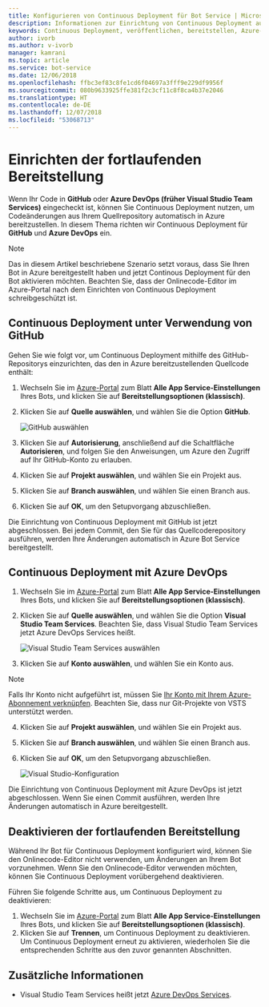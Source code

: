 ```yaml
---
title: Konfigurieren von Continuous Deployment für Bot Service | Microsoft-Dokumentation
description: Informationen zur Einrichtung von Continuous Deployment aus der Quellcodeverwaltung für Bot Service
keywords: Continuous Deployment, veröffentlichen, bereitstellen, Azure-Portal
author: ivorb
ms.author: v-ivorb
manager: kamrani
ms.topic: article
ms.service: bot-service
ms.date: 12/06/2018
ms.openlocfilehash: ffbc3ef83c8fe1cd6f04697a3fff9e229df9956f
ms.sourcegitcommit: 080b9633925ffe381f2c3cf11c8f8ca4b37e2046
ms.translationtype: HT
ms.contentlocale: de-DE
ms.lasthandoff: 12/07/2018
ms.locfileid: "53068713"
---
```

# <a name="set-up-continuous-deployment"></a>Einrichten der fortlaufenden Bereitstellung
Wenn Ihr Code in **GitHub** oder **Azure DevOps (früher Visual Studio Team Services)** eingecheckt ist, können Sie Continuous Deployment nutzen, um Codeänderungen aus Ihrem Quellrepository automatisch in Azure bereitzustellen. In diesem Thema richten wir Continuous Deployment für **GitHub** und **Azure DevOps** ein.

> [!NOTE]
> Das in diesem Artikel beschriebene Szenario setzt voraus, dass Sie Ihren Bot in Azure bereitgestellt haben und jetzt Continous Deployment für den Bot aktivieren möchten. Beachten Sie, dass der Onlinecode-Editor im Azure-Portal nach dem Einrichten von Continuous Deployment schreibgeschützt ist.

## <a name="continuous-deployment-using-github"></a>Continuous Deployment unter Verwendung von GitHub

Gehen Sie wie folgt vor, um Continuous Deployment mithilfe des GitHub-Repositorys einzurichten, das den in Azure bereitzustellenden Quellcode enthält:

1. Wechseln Sie im [Azure-Portal](https://portal.azure.com) zum Blatt **Alle App Service-Einstellungen** Ihres Bots, und klicken Sie auf **Bereitstellungsoptionen (klassisch)**. 

1. Klicken Sie auf **Quelle auswählen**, und wählen Sie die Option **GitHub**.

   ![GitHub auswählen](~/media/azure-bot-build/continuous-deployment-setup-github.png)

1. Klicken Sie auf **Autorisierung**, anschließend auf die Schaltfläche **Autorisieren**, und folgen Sie den Anweisungen, um Azure den Zugriff auf Ihr GitHub-Konto zu erlauben.

1. Klicken Sie auf **Projekt auswählen**, und wählen Sie ein Projekt aus.

1. Klicken Sie auf **Branch auswählen**, und wählen Sie einen Branch aus.

1. Klicken Sie auf **OK**, um den Setupvorgang abzuschließen.

Die Einrichtung von Continuous Deployment mit GitHub ist jetzt abgeschlossen. Bei jedem Commit, den Sie für das Quellcoderepository ausführen, werden Ihre Änderungen automatisch in Azure Bot Service bereitgestellt.

## <a name="continuous-deployment-using-azure-devops"></a>Continuous Deployment mit Azure DevOps

1. Wechseln Sie im [Azure-Portal](https://portal.azure.com) zum Blatt **Alle App Service-Einstellungen** Ihres Bots, und klicken Sie auf **Bereitstellungsoptionen (klassisch)**. 
2. Klicken Sie auf **Quelle auswählen**, und wählen Sie die Option **Visual Studio Team Services**. Beachten Sie, dass Visual Studio Team Services jetzt Azure DevOps Services heißt.

   ![Visual Studio Team Services auswählen](~/media/azure-bot-build/continuous-deployment-setup-vs.png)

3. Klicken Sie auf **Konto auswählen**, und wählen Sie ein Konto aus.

> [!NOTE]
> Falls Ihr Konto nicht aufgeführt ist, müssen Sie [Ihr Konto mit Ihrem Azure-Abonnement verknüpfen](https://docs.microsoft.com/en-us/azure/devops/organizations/accounts/connect-organization-to-azure-ad?view=vsts&tabs=new-nav). Beachten Sie, dass nur Git-Projekte von VSTS unterstützt werden.

4. Klicken Sie auf **Projekt auswählen**, und wählen Sie ein Projekt aus.
5. Klicken Sie auf **Branch auswählen**, und wählen Sie einen Branch aus.
6. Klicken Sie auf **OK**, um den Setupvorgang abzuschließen.

   ![Visual Studio-Konfiguration](~/media/azure-bot-build/continuous-deployment-setup-vs-configuration.png)

Die Einrichtung von Continuous Deployment mit Azure DevOps ist jetzt abgeschlossen. Wenn Sie einen Commit ausführen, werden Ihre Änderungen automatisch in Azure bereitgestellt.

## <a name="disable-continuous-deployment"></a>Deaktivieren der fortlaufenden Bereitstellung

Während Ihr Bot für Continuous Deployment konfiguriert wird, können Sie den Onlinecode-Editor nicht verwenden, um Änderungen an Ihrem Bot vorzunehmen. Wenn Sie den Onlinecode-Editor verwenden möchten, können Sie Continuous Deployment vorübergehend deaktivieren.

Führen Sie folgende Schritte aus, um Continuous Deployment zu deaktivieren:
1. Wechseln Sie im [Azure-Portal](https://portal.azure.com) zum Blatt **Alle App Service-Einstellungen** Ihres Bots, und klicken Sie auf **Bereitstellungsoptionen (klassisch)**. 
2. Klicken Sie auf **Trennen**, um Continuous Deployment zu deaktivieren. Um Continuous Deployment erneut zu aktivieren, wiederholen Sie die entsprechenden Schritte aus den zuvor genannten Abschnitten.

## <a name="additional-information"></a>Zusätzliche Informationen
- Visual Studio Team Services heißt jetzt [Azure DevOps Services](https://docs.microsoft.com/en-us/azure/devops/?view=vsts).
